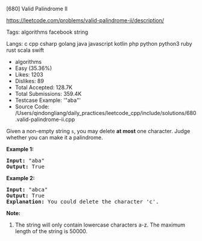 [680] Valid Palindrome II  

https://leetcode.com/problems/valid-palindrome-ii/description/

Tags:   algorithms   facebook   string 

Langs:  c   cpp   csharp   golang   java   javascript   kotlin   php   python   python3   ruby   rust   scala   swift 

* algorithms
* Easy (35.36%)
* Likes:    1203
* Dislikes: 89
* Total Accepted:    128.7K
* Total Submissions: 359.4K
* Testcase Example:  '"aba"'
* Source Code:       /Users/qindongliang/daily_practices/leetcode_cpp/include/solutions/680.valid-palindrome-ii.cpp

<p>
Given a non-empty string <code>s</code>, you may delete <b>at most</b> one character.  Judge whether you can make it a palindrome.
</p>

<p><b>Example 1:</b><br />
<pre>
<b>Input:</b> "aba"
<b>Output:</b> True
</pre>
</p>

<p><b>Example 2:</b><br />
<pre>
<b>Input:</b> "abca"
<b>Output:</b> True
<b>Explanation:</b> You could delete the character 'c'.
</pre>
</p>

<p><b>Note:</b><br>
<ol>
<li>The string will only contain lowercase characters a-z.
The maximum length of the string is 50000.</li>
</ol>
</p>

